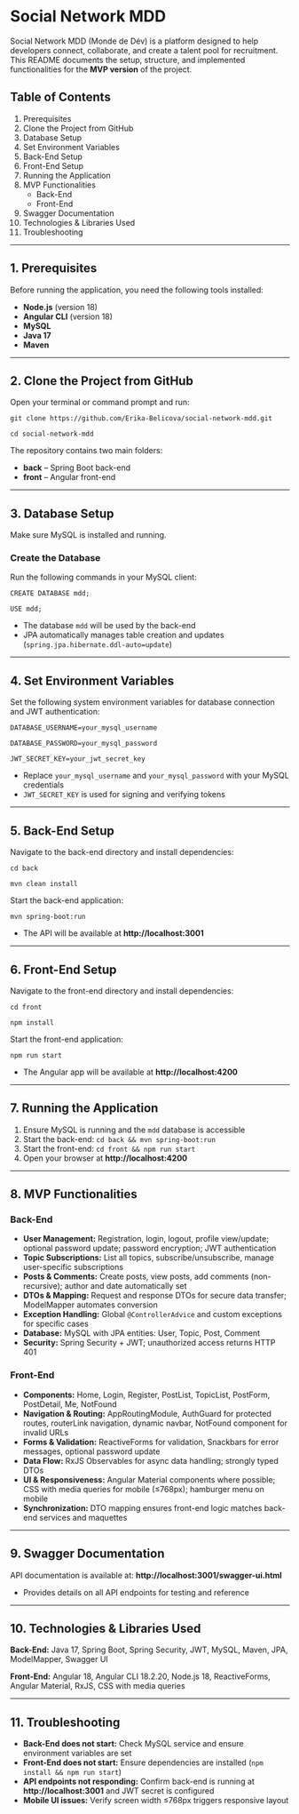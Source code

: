# Social Network MDD

Social Network MDD (Monde de Dév) is a platform designed to help developers connect, collaborate, and create a talent pool for recruitment. This README documents the setup, structure, and implemented functionalities for the **MVP version** of the project.

## Table of Contents

1. Prerequisites  
2. Clone the Project from GitHub  
3. Database Setup  
4. Set Environment Variables  
5. Back-End Setup  
6. Front-End Setup  
7. Running the Application  
8. MVP Functionalities  
   - Back-End  
   - Front-End  
9. Swagger Documentation  
10. Technologies & Libraries Used  
11. Troubleshooting  

---

## 1. Prerequisites

Before running the application, you need the following tools installed:

- **Node.js** (version 18)  
- **Angular CLI** (version 18)  
- **MySQL**  
- **Java 17**  
- **Maven**  

---

## 2. Clone the Project from GitHub

Open your terminal or command prompt and run:
```
git clone https://github.com/Erika-Belicova/social-network-mdd.git

cd social-network-mdd
```

The repository contains two main folders:

- **back** – Spring Boot back-end  
- **front** – Angular front-end  

---

## 3. Database Setup

Make sure MySQL is installed and running.

### Create the Database

Run the following commands in your MySQL client:
```
CREATE DATABASE mdd;

USE mdd;
```

- The database `mdd` will be used by the back-end  
- JPA automatically manages table creation and updates (`spring.jpa.hibernate.ddl-auto=update`)  

---

## 4. Set Environment Variables

Set the following system environment variables for database connection and JWT authentication:
```
DATABASE_USERNAME=your_mysql_username

DATABASE_PASSWORD=your_mysql_password

JWT_SECRET_KEY=your_jwt_secret_key
```

- Replace `your_mysql_username` and `your_mysql_password` with your MySQL credentials  
- `JWT_SECRET_KEY` is used for signing and verifying tokens  

---

## 5. Back-End Setup

Navigate to the back-end directory and install dependencies:
```
cd back

mvn clean install
```

Start the back-end application:

`mvn spring-boot:run`


- The API will be available at **http://localhost:3001**  

---

## 6. Front-End Setup

Navigate to the front-end directory and install dependencies:
```
cd front

npm install
```

Start the front-end application:

`npm run start`


- The Angular app will be available at **http://localhost:4200**  

---

## 7. Running the Application

1. Ensure MySQL is running and the `mdd` database is accessible  
2. Start the back-end: `cd back && mvn spring-boot:run`  
3. Start the front-end: `cd front && npm run start`  
4. Open your browser at **http://localhost:4200**  

---

## 8. MVP Functionalities

### Back-End

- **User Management:** Registration, login, logout, profile view/update; optional password update; password encryption; JWT authentication  
- **Topic Subscriptions:** List all topics, subscribe/unsubscribe, manage user-specific subscriptions  
- **Posts & Comments:** Create posts, view posts, add comments (non-recursive); author and date automatically set  
- **DTOs & Mapping:** Request and response DTOs for secure data transfer; ModelMapper automates conversion  
- **Exception Handling:** Global `@ControllerAdvice` and custom exceptions for specific cases  
- **Database:** MySQL with JPA entities: User, Topic, Post, Comment  
- **Security:** Spring Security + JWT; unauthorized access returns HTTP 401  

### Front-End

- **Components:** Home, Login, Register, PostList, TopicList, PostForm, PostDetail, Me, NotFound  
- **Navigation & Routing:** AppRoutingModule, AuthGuard for protected routes, routerLink navigation, dynamic navbar, NotFound component for invalid URLs  
- **Forms & Validation:** ReactiveForms for validation, Snackbars for error messages, optional password update  
- **Data Flow:** RxJS Observables for async data handling; strongly typed DTOs  
- **UI & Responsiveness:** Angular Material components where possible; CSS with media queries for mobile (≤768px); hamburger menu on mobile  
- **Synchronization:** DTO mapping ensures front-end logic matches back-end services and maquettes  

---

## 9. Swagger Documentation

API documentation is available at: **http://localhost:3001/swagger-ui.html**  

- Provides details on all API endpoints for testing and reference  

---

## 10. Technologies & Libraries Used

**Back-End:** Java 17, Spring Boot, Spring Security, JWT, MySQL, Maven, JPA, ModelMapper, Swagger UI  

**Front-End:** Angular 18, Angular CLI 18.2.20, Node.js 18, ReactiveForms, Angular Material, RxJS, CSS with media queries  

---

## 11. Troubleshooting

- **Back-End does not start:** Check MySQL service and ensure environment variables are set  
- **Front-End does not start:** Ensure dependencies are installed (`npm install && npm run start`)  
- **API endpoints not responding:** Confirm back-end is running at **http://localhost:3001** and JWT secret is configured  
- **Mobile UI issues:** Verify screen width ≤768px triggers responsive layout  
